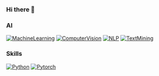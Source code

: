 ### Hi there 👋

### AI
[![MachineLearning](https://img.shields.io/badge/MachineLearning-black?style=for-the-badge&logo=MachineLearning)](https://github.com/DH-an)
[![ComputerVision](https://img.shields.io/badge/ComputerVision-black?style=for-the-badge&logo=ComputerVision)](https://github.com/DH-an)
[![NLP](https://img.shields.io/badge/NLP-black?style=for-the-badge&logo=NLP)](https://github.com/DH-an)
[![TextMining](https://img.shields.io/badge/TextMining-black?style=for-the-badge&logo=TextMining)](https://github.com/DH-an)

### Skills
[![Python](https://img.shields.io/badge/python-black?style=for-the-badge&logo=python)](https://github.com/DH-an)
[![Pytorch](https://img.shields.io/badge/Pytorch-black?style=for-the-badge&logo=Pytorch)](https://github.com/DH-an)


<!--
**DH-an/DH-an** is a ✨ _special_ ✨ repository because its `README.md` (this file) appears on your GitHub profile.

Here are some ideas to get you started:

- 🔭 I’m currently working on ...
- 🌱 I’m currently learning ...
- 👯 I’m looking to collaborate on ...
- 🤔 I’m looking for help with ...
- 💬 Ask me about ...
- 📫 How to reach me: ...
- 😄 Pronouns: ...
- ⚡ Fun fact: ...
-->

